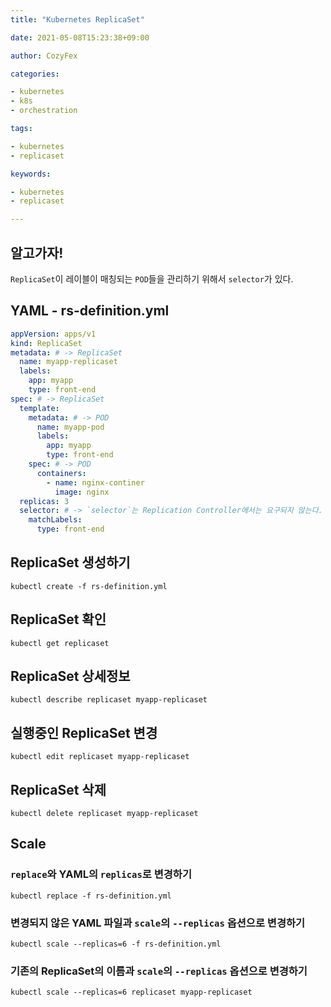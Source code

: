 ```yaml
---
title: "Kubernetes ReplicaSet"

date: 2021-05-08T15:23:38+09:00

author: CozyFex

categories:

- kubernetes
- k8s
- orchestration

tags:

- kubernetes
- replicaset

keywords:

- kubernetes
- replicaset

---
```


## 알고가자!

`ReplicaSet`이 레이블이 매칭되는 `POD`들을 관리하기 위해서 `selector`가 있다.

## YAML - rs-definition.yml

```yaml
appVersion: apps/v1
kind: ReplicaSet
metadata: # -> ReplicaSet
  name: myapp-replicaset
  labels:
    app: myapp
    type: front-end
spec: # -> ReplicaSet
  template:
    metadata: # -> POD
      name: myapp-pod
      labels:
        app: myapp
        type: front-end
    spec: # -> POD
      containers:
        - name: nginx-continer
          image: nginx
  replicas: 3
  selector: # -> `selector`는 Replication Controller에서는 요구되지 않는다.
    matchLabels:
      type: front-end
```

## ReplicaSet 생성하기

```shell
kubectl create -f rs-definition.yml
```

## ReplicaSet 확인

```shell
kubectl get replicaset
```

## ReplicaSet 상세정보

```shell
kubectl describe replicaset myapp-replicaset
```

## 실행중인 ReplicaSet 변경

```shell
kubectl edit replicaset myapp-replicaset
```

## ReplicaSet 삭제

```shell
kubectl delete replicaset myapp-replicaset
```

## Scale

### `replace`와 YAML의 `replicas`로 변경하기

```shell
kubectl replace -f rs-definition.yml
```

### 변경되지 않은 YAML 파일과 `scale`의 `--replicas` 옵션으로 변경하기

```shell
kubectl scale --replicas=6 -f rs-definition.yml
```

### 기존의 ReplicaSet의 이름과 `scale`의 `--replicas` 옵션으로 변경하기

```shell
kubectl scale --replicas=6 replicaset myapp-replicaset
```
